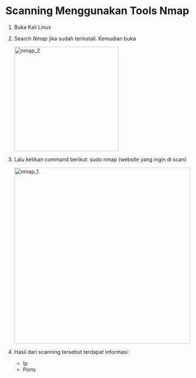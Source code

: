 # Scanning Menggunakan Tools Nmap

1. Buka Kali Linux
2. Search *Nmap* jika sudah terinstall. Kemudian buka

   <img width="284" alt="nmap_2" src="https://github.com/user-attachments/assets/967e3c8f-0b35-47db-ac55-2ad25aeb3dd1">

3. Lalu ketikan command berikut: sudo nmap (website yang ingin di scan)

   <img width="479" alt="nmap_1" src="https://github.com/user-attachments/assets/94863d54-12d1-4dcd-8084-71ac20c2f1d9">

4. Hasil dari scanning tersebut terdapat informasi:
   - Ip
   - Ports
